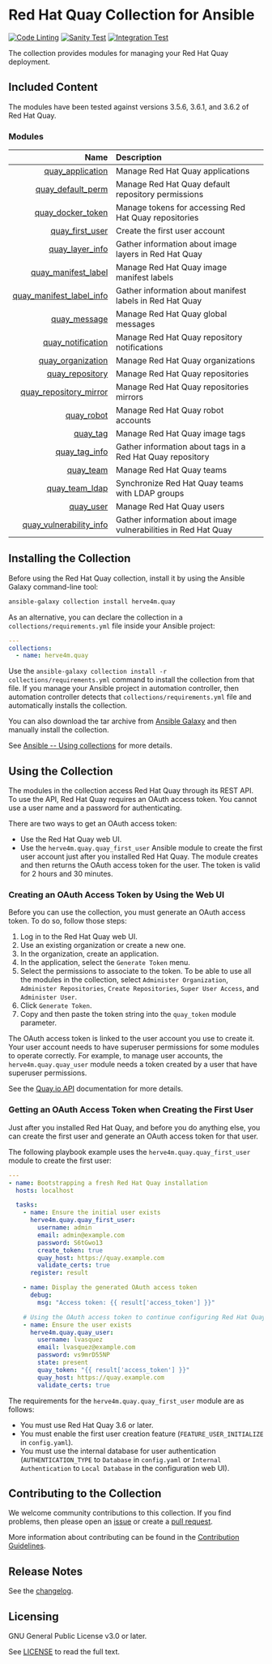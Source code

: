 # Red Hat Quay Collection for Ansible

[![Code Linting](https://github.com/herve4m/quay-collection/actions/workflows/pre-commit.yml/badge.svg)](https://github.com/herve4m/quay-collection/actions/workflows/pre-commit.yml)
[![Sanity Test](https://github.com/herve4m/quay-collection/actions/workflows/ansible-sanity.yml/badge.svg)](https://github.com/herve4m/quay-collection/actions/workflows/ansible-sanity.yml)
[![Integration Test](https://github.com/herve4m/quay-collection/actions/workflows/ansible-integration.yml/badge.svg)](https://github.com/herve4m/quay-collection/actions/workflows/ansible-integration.yml)


The collection provides modules for managing your Red Hat Quay deployment.

## Included Content

The modules have been tested against versions 3.5.6, 3.6.1, and 3.6.2 of Red Hat Quay.

### Modules
Name | Description
---: | :---
[quay_application](https://github.com/herve4m/quay-collection/blob/main/docs/quay_application_module.rst) |  Manage Red Hat Quay applications
[quay_default_perm](https://github.com/herve4m/quay-collection/blob/main/docs/quay_default_perm_module.rst) |  Manage Red Hat Quay default repository permissions
[quay_docker_token](https://github.com/herve4m/quay-collection/blob/main/docs/quay_docker_token_module.rst) |  Manage tokens for accessing Red Hat Quay repositories
[quay_first_user](https://github.com/herve4m/quay-collection/blob/main/docs/quay_first_user_module.rst) |  Create the first user account
[quay_layer_info](https://github.com/herve4m/quay-collection/blob/main/docs/quay_layer_info_module.rst) |  Gather information about image layers in Red Hat Quay
[quay_manifest_label](https://github.com/herve4m/quay-collection/blob/main/docs/quay_manifest_label_module.rst) |  Manage Red Hat Quay image manifest labels
[quay_manifest_label_info](https://github.com/herve4m/quay-collection/blob/main/docs/quay_manifest_label_info_module.rst) |  Gather information about manifest labels in Red Hat Quay
[quay_message](https://github.com/herve4m/quay-collection/blob/main/docs/quay_message_module.rst) |  Manage Red Hat Quay global messages
[quay_notification](https://github.com/herve4m/quay-collection/blob/main/docs/quay_notification_module.rst) |  Manage Red Hat Quay repository notifications
[quay_organization](https://github.com/herve4m/quay-collection/blob/main/docs/quay_organization_module.rst) |  Manage Red Hat Quay organizations
[quay_repository](https://github.com/herve4m/quay-collection/blob/main/docs/quay_repository_module.rst) |  Manage Red Hat Quay repositories
[quay_repository_mirror](https://github.com/herve4m/quay-collection/blob/main/docs/quay_repository_mirror_module.rst) |  Manage Red Hat Quay repositories mirrors
[quay_robot](https://github.com/herve4m/quay-collection/blob/main/docs/quay_robot_module.rst) |  Manage Red Hat Quay robot accounts
[quay_tag](https://github.com/herve4m/quay-collection/blob/main/docs/quay_tag_module.rst) | Manage Red Hat Quay image tags
[quay_tag_info](https://github.com/herve4m/quay-collection/blob/main/docs/quay_tag_info_module.rst) |  Gather information about tags in a Red Hat Quay repository
[quay_team](https://github.com/herve4m/quay-collection/blob/main/docs/quay_team_module.rst) |  Manage Red Hat Quay teams
[quay_team_ldap](https://github.com/herve4m/quay-collection/blob/main/docs/quay_team_ldap_module.rst) |  Synchronize Red Hat Quay teams with LDAP groups
[quay_user](https://github.com/herve4m/quay-collection/blob/main/docs/quay_user_module.rst) |  Manage Red Hat Quay users
[quay_vulnerability_info](https://github.com/herve4m/quay-collection/blob/main/docs/quay_vulnerability_info_module.rst) | Gather information about image vulnerabilities in Red Hat Quay


## Installing the Collection

Before using the Red Hat Quay collection, install it by using the Ansible Galaxy command-line tool:

```bash
ansible-galaxy collection install herve4m.quay
```

As an alternative, you can declare the collection in a `collections/requirements.yml` file inside your Ansible project:

```yaml
---
collections:
  - name: herve4m.quay
```

Use the `ansible-galaxy collection install -r collections/requirements.yml` command to install the collection from that file.
If you manage your Ansible project in automation controller, then automation controller detects that `collections/requirements.yml` file and automatically installs the collection.

You can also download the tar archive from [Ansible Galaxy](https://galaxy.ansible.com/herve4m/quay) and then manually install the collection.

See [Ansible -- Using collections](https://docs.ansible.com/ansible/latest/user_guide/collections_using.html) for more details.


## Using the Collection

The modules in the collection access Red Hat Quay through its REST API.
To use the API, Red Hat Quay requires an OAuth access token.
You cannot use a user name and a password for authenticating.

There are two ways to get an OAuth access token:

* Use the Red Hat Quay web UI.
* Use the `herve4m.quay.quay_first_user` Ansible module to create the first user account just after you installed Red Hat Quay.
  The module creates and then returns the OAuth access token for the user.
  The token is valid for 2 hours and 30 minutes.


### Creating an OAuth Access Token by Using the Web UI

Before you can use the collection, you must generate an OAuth access token.
To do so, follow those steps:

1. Log in to the Red Hat Quay web UI.
2. Use an existing organization or create a new one.
3. In the organization, create an application.
4. In the application, select the `Generate Token` menu.
5. Select the permissions to associate to the token.
   To be able to use all the modules in the collection, select `Administer Organization`, `Administer Repositories`, `Create Repositories`, `Super User Access`, and `Administer User`.
6. Click `Generate Token`.
7. Copy and then paste the token string into the `quay_token` module parameter.

The OAuth access token is linked to the user account you use to create it.
Your user account needs to have superuser permissions for some modules to operate correctly.
For example, to manage user accounts, the `herve4m.quay.quay_user` module needs a token created by a user that have superuser permissions.

See the [Quay.io API](https://docs.quay.io/api/) documentation for more details.


### Getting an OAuth Access Token when Creating the First User

Just after you installed Red Hat Quay, and before you do anything else, you can create the first user and generate an OAuth access token for that user.

The following playbook example uses the `herve4m.quay.quay_first_user` module to create the first user:

```yaml
---
- name: Bootstrapping a fresh Red Hat Quay installation
  hosts: localhost

  tasks:
    - name: Ensure the initial user exists
      herve4m.quay.quay_first_user:
        username: admin
        email: admin@example.com
        password: S6tGwo13
        create_token: true
        quay_host: https://quay.example.com
        validate_certs: true
      register: result

    - name: Display the generated OAuth access token
      debug:
        msg: "Access token: {{ result['access_token'] }}"

    # Using the OAuth access token to continue configuring Red Hat Quay
    - name: Ensure the user exists
      herve4m.quay.quay_user:
        username: lvasquez
        email: lvasquez@example.com
        password: vs9mrD55NP
        state: present
        quay_token: "{{ result['access_token'] }}"
        quay_host: https://quay.example.com
        validate_certs: true
```

The requirements for the `herve4m.quay.quay_first_user` module are as follows:

* You must use Red Hat Quay 3.6 or later.
* You must enable the first user creation feature (`FEATURE_USER_INITIALIZE` in `config.yaml`).
* You must use the internal database for user authentication (`AUTHENTICATION_TYPE` to `Database` in `config.yaml` or `Internal Authentication` to `Local Database` in the configuration web UI).


## Contributing to the Collection

We welcome community contributions to this collection.
If you find problems, then please open an [issue](https://github.com/herve4m/quay-collection/issues) or create a [pull request](https://github.com/herve4m/quay-collection/pulls).

More information about contributing can be found in the [Contribution Guidelines](https://github.com/herve4m/quay-collection/blob/main/CONTRIBUTING.md).


## Release Notes

See the [changelog](https://github.com/herve4m/quay-collection/blob/main/CHANGELOG.rst).


## Licensing

GNU General Public License v3.0 or later.

See [LICENSE](https://www.gnu.org/licenses/gpl-3.0.txt) to read the full text.
